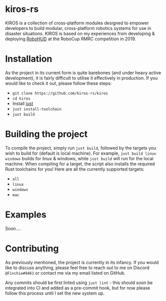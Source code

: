 # kiros-rs
KIROS is a collection of cross-platform modules designed to empower developers to build modular, cross-platform robotics systems for use in disaster situations. KIROS is based on my experiences from developing & deploying [RoboHUD](https://github.com/CCGSRobotics/RoboHUD) at the RoboCup RMRC competition in 2019.  

# Installation
As the project in its current form is quite barebones (and under heavy active development), it is fairly difficult to utilise it effectively in production. If you would like to check it out, please follow these steps:
- `git clone https://github.com/kiros-rs/kiros`
- `cd kiros`
- Install [just](https://github.com/casey/just)
- `just install-toolchain`
- `just build`

# Building the project
To compile the project, simply run `just build`, followed by the targets you wish to build for (default is local machine). For example, `just build linux windows` builds for linux & windows, while `just build` will run for the local machine. When compiling for a target, the script also installs the required Rust toolchains for you! Here are all the currently supported targets:
- `all`
- `linux`
- `windows`
- `mac`

# Examples
Soon....

# Contributing
As previously mentioned, the project is currently in its infancy. If you would like to discuss anything, please feel free to reach out to me on Discord `@Finchie#9461` or contact me via my email listed on GitHub.

Any commits should be first linted using `just lint` - this should soon be integrated into CI and added as a pre-commit hook, but for now please follow this process until I set the new system up.
